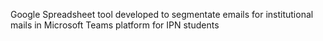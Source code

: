 Google Spreadsheet tool developed to segmentate emails for institutional mails in Microsoft Teams platform for IPN students